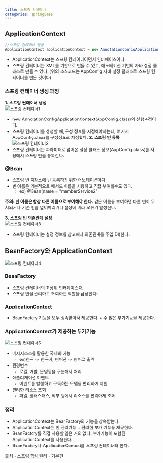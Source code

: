 ```yaml
---
title: 스프링 컨테이너
categories: springBase
---
```


## ApplicationContext
```java
//스프링 컨테이너 생성
ApplicationContext applicationContext = new AnnotationConfigApplicationContext(AppConfig.class);
```
+ ApplicationContext는 스프링 컨테이너이면서 인터페이스이다.
+ 스프링 컨테이너는 XML를 기반으로 만들 수 있고, 애노테이션 기반의 자바 설정 클래스로 만들 수 있다. 
(위의 소스코드는 AppConfig 자바 설정 클래스로 스프링 컨테이너를 만든 것이다)

### 스프링 컨테이너 생성 과정  
**1. 스프링 컨테이너 생성**  
![스프링 컨테이너1](https://user-images.githubusercontent.com/48073115/126323300-099ef436-e3cf-4bec-a1dd-3e08e62b7fe9.png)
+ new AnnotationConfigApplicationContext(AppConfig.class)의 실행과정이다.
+ 스프링 컨테이너를 생성할 때, 구성 정보를 지정해야하는데, 여기서 AppConfig.class를 구성정보로 지정했다.
**2. 스프링 빈 등록**  
![스프링 컨테이너2](https://user-images.githubusercontent.com/48073115/126324423-db82bf2f-82ab-4992-937c-9a99b8de1ff8.png)
+ 스프링 컨테이너는 파라미터로 넘어온 설정 클래스 정보(AppConfig.class)를 사용해서 스프링 빈을 등록한다.
### @Bean
+ 스프링 빈 저장소에 빈 등록하기 위한 어노테이션이다.
+ 빈 이름은 기본적으로 메서드 이름을 사용하고 직접 부여할수도 있다.
  + ex) @Bean(name = "memberService2")   

**주의: 빈 이름은 항상 다른 이름으로 부여해야 한다.** 같은 이름을 부여하면 다른 빈이 무시되거나 기존 빈을 덮어버리거나 
설정에 따라 오류가 발생한다.  

**3. 스프링 빈 의존관계 설정**  
![스프링 컨테이너3](https://user-images.githubusercontent.com/48073115/126328713-88e1fc25-24e3-48f1-add5-f8714831fa62.png)
+ 스프링 컨테이너는 설정 정보를 참고해서 의존관계를 주입(DI)한다.

## BeanFactory와 ApplicationContext  
![스프링 컨테이너4](https://user-images.githubusercontent.com/48073115/126330553-c3df41db-a3a7-48c9-90e0-47d42adfb813.png)
### BeanFactory
+ 스프링 컨테이너의 최상위 인터페이스다.
+ 스프링 빈을 관리하고 조회하는 역할을 담당한다.

### ApplicationContext  
+ BeanFactory 기능을 모두 상속받아서 제공한다. + 수 많은 부가기능을 제공한다.

### ApplicationContext가 제공하는 부가기능
![스프링 컨테이너5](https://user-images.githubusercontent.com/48073115/126331430-4b2627c9-68ad-458e-8ac3-eda157a0f15b.png)
+ 메시지소스를 활용한 국제화 기능
  + ex)한국 -> 한국어, 영어권 -> 영어로 출력
+ 환경변수
  + 로컬, 개발, 운영등을 구분해서 처리
+ 애플리케이션 이벤트
  + 이벤트를 발행하고 구독하는 모델을 편리하게 지원
+ 편리한 리소스 조회
  + 파일, 클래스패스, 외부 등에서 리소스를 편리하게 조회

### 정리
+ ApplicationContext는 BeanFactory의 기능을 상속받는다.
+ ApplicationContext는 빈 관리기능 + 편리한 부가 기능을 제공한다.
+ BeanFactory를 직접 사용할 일은 거의 없다. 부가기능이 포함된 ApplicationContext를 사용한다.
+ BeanFactory나 ApplicationContext를 스프링 컨테이너라 한다.

출처 - [스프링 핵심 원리 - 기본편 ](https://www.inflearn.com/course/%EC%8A%A4%ED%94%84%EB%A7%81-%ED%95%B5%EC%8B%AC-%EC%9B%90%EB%A6%AC-%EA%B8%B0%EB%B3%B8%ED%8E%B8/dashboard)

